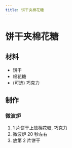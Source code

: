 ```yaml
---
title: 饼干夹棉花糖
---
```


# 饼干夹棉花糖

## 材料

- 饼干
- 棉花糖
- (可选) 巧克力

## 制作

### 微波炉

1. 1 片饼干上放棉花糖, 巧克力
2. 微波炉 20 秒左右
3. 放第 2 片饼干
